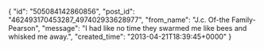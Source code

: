  {
   "id": "505084142860856",
   "post_id": "462493170453287_497402933628977",
   "from_name": "J.c. Of-the Family-Pearson",
   "message": "I had like no time they swarmed me like bees and whisked me away.",
   "created_time": "2013-04-21T18:39:45+0000"
 }
